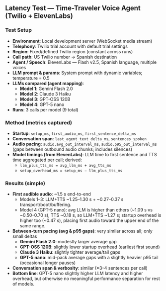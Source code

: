 ## Latency Test — Time-Traveler Voice Agent (Twilio + ElevenLabs)

### Test Setup
- **Environment**: Local development server (WebSocket media stream)
- **Telephony**: Twilio trial account with default trial settings
- **Region**: Fixed/defined Twilio region (constant across runs)
- **Call path**: US Twilio number → Spanish destination
- **Agent / Speech**: ElevenLabs — Flash v2.5, Spanish language, multiple voices
- **LLM prompt & params**: System prompt with dynamic variables; temperature = 0.5
- **LLMs compared (agent mapping)**:
  - **Model 1**: Gemini Flash 2.0
  - **Model 2**: Claude 3 Haiku
  - **Model 3**: GPT-OSS 120B
  - **Model 4**: GPT-5 nano
- **Runs**: 3 calls per model (9 total)

### Method (metrics captured)
- **Startup**: `setup_ms`, `first_audio_ms`, `first_sentence_delta_ms`
- **Conversation span**: `last_agent_text_delta_ms`, `sentences_spoken`
- **Audio pacing**: `audio.avg_out_interval_ms`, `audio.p95_out_interval_ms` (gaps between outbound audio chunks; includes silences)
- **Model timings (from ElevenLabs)**: LLM time to first sentence and TTS time aggregated per call; derived:
  - `llm_plus_tts_ms = avg_llm_ms + avg_tts_ms`
  - `setup_overhead_ms = setup_ms − llm_plus_tts_ms`

### Results (simple)
- **First audible audio**: ~1.5 s end-to-end
  - Models 1–3: LLM+TTS ~1.25–1.30 s + ~0.27–0.37 s transport/boot/buffering.
  - Model 4 (GPT-5 nano): avg LLM is higher than others (~1.09 s vs ~0.50–0.70 s), TTS ~0.18 s, so LLM+TTS ~1.27 s; startup overhead is higher too (~0.47 s), placing first audio toward the upper end of the same range.
- **Between-turn pacing (avg & p95 gaps)**: very similar across all; only small deltas
  - **Gemini Flash 2.0**: modestly larger average gap
  - **GPT-OSS 120B**: slightly lower startup overhead (earliest first sound)
  - **Claude 3 Haiku**: slightly tighter average/tail gaps
  - **GPT-5 nano**: mid-pack average gaps with a slightly heavier p95 tail (occasional longer pauses)
- **Conversation span & verbosity**: similar (≈3–4 sentences per call)
- **Bottom line**: GPT-5 nano slightly higher LLM latency and higher overhead, but otherwise no meaningful performance separation for rest of models.
